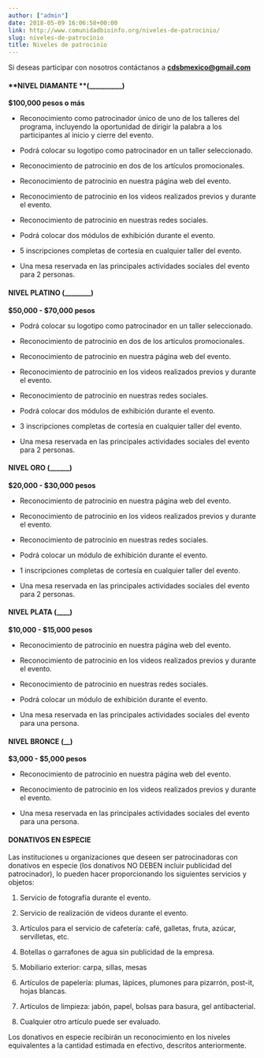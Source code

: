 ```yaml
---
author: ["admin"]
date: 2018-05-09 16:06:58+00:00
link: http://www.comunidadbioinfo.org/niveles-de-patrocinio/
slug: niveles-de-patrocinio
title: Niveles de patrocinio
---
```


Si deseas participar con nosotros contáctanos a [**cdsbmexico@gmail.com**](mailto:cdsbmexico@gmail.com)


#### **NIVEL DIAMANTE **(__________)


**$100,000 pesos o más**



 	
  * Reconocimiento como patrocinador único de uno de los talleres del programa, incluyendo la oportunidad de dirigir la palabra a los participantes al inicio y cierre del evento.

 	
  * Podrá colocar su logotipo como patrocinador en un taller seleccionado.

 	
  * Reconocimiento de patrocinio en dos de los artículos promocionales.

 	
  * Reconocimiento de patrocinio en nuestra página web del evento.

 	
  * Reconocimiento de patrocinio en los videos realizados previos y durante el evento.

 	
  * Reconocimiento de patrocinio en nuestras redes sociales.

 	
  * Podrá colocar dos módulos de exhibición durante el evento.

 	
  * 5 inscripciones completas de cortesía en cualquier taller del evento.

 	
  * Una mesa reservada en las principales actividades sociales del evento para 2 personas.




#### **NIVEL PLATINO** (________)


**$50,000 - $70,000 pesos**



 	
  * Podrá colocar su logotipo como patrocinador en un taller seleccionado.

 	
  * Reconocimiento de patrocinio en dos de los artículos promocionales.

 	
  * Reconocimiento de patrocinio en nuestra página web del evento.

 	
  * Reconocimiento de patrocinio en los videos realizados previos y durante el evento.

 	
  * Reconocimiento de patrocinio en nuestras redes sociales.

 	
  * Podrá colocar dos módulos de exhibición durante el evento.

 	
  * 3 inscripciones completas de cortesía en cualquier taller del evento.

 	
  * Una mesa reservada en las principales actividades sociales del evento para 2 personas.




#### **NIVEL ORO** (______)


**$20,000 - $30,000 pesos**



 	
  * Reconocimiento de patrocinio en nuestra página web del evento.

 	
  * Reconocimiento de patrocinio en los videos realizados previos y durante el evento.

 	
  * Reconocimiento de patrocinio en nuestras redes sociales.

 	
  * Podrá colocar un módulo de exhibición durante el evento.

 	
  * 1 inscripciones completas de cortesía en cualquier taller del evento.

 	
  * Una mesa reservada en las principales actividades sociales del evento para 2 personas.




#### **NIVEL PLATA** (____)


**$10,000 - $15,000 pesos**



 	
  * Reconocimiento de patrocinio en nuestra página web del evento.

 	
  * Reconocimiento de patrocinio en los videos realizados previos y durante el evento.

 	
  * Reconocimiento de patrocinio en nuestras redes sociales.

 	
  * Podrá colocar un módulo de exhibición durante el evento.

 	
  * Una mesa reservada en las principales actividades sociales del evento para una persona.




#### **NIVEL BRONCE** (__)


**$3,000 - $5,000 pesos**



 	
  * Reconocimiento de patrocinio en nuestra página web del evento.

 	
  * Reconocimiento de patrocinio en los videos realizados previos y durante el evento.

 	
  * Una mesa reservada en las principales actividades sociales del evento para una persona.




#### **DONATIVOS EN ESPECIE**


Las instituciones u organizaciones que deseen ser patrocinadoras con donativos en especie (los donativos NO DEBEN incluir publicidad del patrocinador), lo pueden hacer proporcionando los siguientes servicios y objetos:



 	
  1. Servicio de fotografía durante el evento.

 	
  2. Servicio de realización de videos durante el evento.

 	
  3. Artículos para el servicio de cafetería: café, galletas, fruta, azúcar, servilletas, etc.

 	
  4. Botellas o garrafones de agua sin publicidad de la empresa.

 	
  5. Mobiliario exterior: carpa, sillas, mesas

 	
  6. Artículos de papelería: plumas, lápices, plumones para pizarrón, post-it, hojas blancas.

 	
  7. Artículos de limpieza: jabón, papel, bolsas para basura, gel antibacterial.

 	
  8. Cualquier otro artículo puede ser evaluado.


Los donativos en especie recibirán un reconocimiento en los niveles equivalentes a la cantidad estimada en efectivo, descritos anteriormente.
